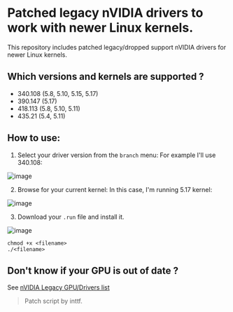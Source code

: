 # Patched legacy nVIDIA drivers to work with newer Linux kernels.
This repository includes patched legacy/dropped support nVIDIA drivers for newer Linux kernels.

## Which versions and kernels are supported ?
- 340.108 (5.8, 5.10, 5.15, 5.17)
- 390.147 (5.17)
- 418.113 (5.8, 5.10, 5.11)
- 435.21 (5.4, 5.11)

## How to use:
1. Select your driver version from the `branch` menu:
For example I'll use 340.108:

![image](https://user-images.githubusercontent.com/70711319/168417538-97d1ae05-2877-440c-948b-08d40fb306e7.png)


2. Browse for your current kernel:
In this case, I'm running 5.17 kernel:

![image](https://user-images.githubusercontent.com/70711319/168417572-1bcd146b-f0b3-454c-b235-33fb3d093379.png)

3. Download your `.run` file and install it.

![image](https://user-images.githubusercontent.com/70711319/168417619-adc7a601-5ea7-4222-94af-fdde2345b2f0.png)

```
chmod +x <filename>
./<filename>
```

## Don't know if your GPU is out of date ?
See [nVIDIA Legacy GPU/Drivers list](https://www.nvidia.com/en-us/drivers/unix/legacy-gpu/)

> Patch script by inttf.
